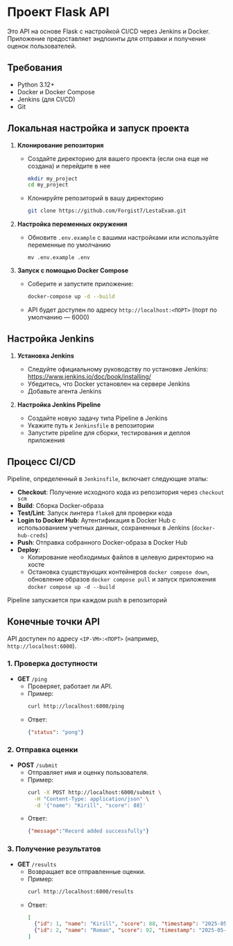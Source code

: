 # Проект Flask API

Это API на основе Flask с настройкой CI/CD через Jenkins и Docker. Приложение предоставляет эндпоинты для отправки и получения оценок пользователей.

## Требования
- Python 3.12+
- Docker и Docker Compose
- Jenkins (для CI/CD)
- Git

## Локальная настройка и запуск проекта

1. **Клонирование репозитория**
   - Создайте директорию для вашего проекта (если она еще не создана) и перейдите в нее
     ```bash
     mkdir my_project
     cd my_project
     ```
   - Клонируйте репозиторий в вашу директорию
     ```bash
     git clone https://github.com/Forgist7/LestaExam.git
     ```

3. **Настройка переменных окружения**
   - Обновите `.env.example` с вашими настройками или используйте переменные по умолчанию
     ```
     mv .env.example .env
     ```
  
4. **Запуск с помощью Docker Compose**
   - Соберите и запустите приложение:
     ```bash
     docker-compose up -d --build
     ```
   - API будет доступен по адресу `http://localhost:<ПОРТ>` (порт по умолчанию — 6000)

## Настройка Jenkins

1. **Установка Jenkins**
   - Следуйте официальному руководству по установке Jenkins: https://www.jenkins.io/doc/book/installing/
   - Убедитесь, что Docker установлен на сервере Jenkins
   - Добавьте агента Jenkins

2. **Настройка Jenkins Pipeline**
   - Создайте новую задачу типа Pipeline в Jenkins
   - Укажите путь к `Jenkinsfile` в репозитории
   - Запустите pipeline для сборки, тестирования и деплоя приложения

## Процесс CI/CD

Pipeline, определенный в `Jenkinsfile`, включает следующие этапы:

- **Checkout**: Получение исходного кода из репозитория через `checkout scm`
- **Build**: Сборка Docker-образа
- **Test/Lint**: Запуск линтера `flake8` для проверки кода
- **Login to Docker Hub**: Аутентификация в Docker Hub с использованием учетных данных, сохраненных в Jenkins (`docker-hub-creds`)
- **Push**: Отправка собранного Docker-образа в Docker Hub
- **Deploy**:
  - Копирование необходимых файлов в целевую директорию на хосте
  - Остановка существующих контейнеров `docker compose down`, обновление образов `docker compose pull` и запуск приложения `docker compose up -d --build`

Pipeline запускается при каждом push в репозиторий

## Конечные точки API

API доступен по адресу `<IP-VM>:<ПОРТ>` (например, `http://localhost:6000`).

### 1. Проверка доступности
- **GET** `/ping`
  - Проверяет, работает ли API.
  - Пример:
    ```bash
    curl http://localhost:6000/ping
    ```
  - Ответ:
    ```json
    {"status": "pong"}
    ```

### 2. Отправка оценки
- **POST** `/submit`
  - Отправляет имя и оценку пользователя.
  - Пример:
    ```bash
    curl -X POST http://localhost:6000/submit \
      -H "Content-Type: application/json" \
      -d '{"name": "Kirill", "score": 88}'
    ```
  - Ответ:
    ```json
    {"message":"Record added successfully"}
    ```

### 3. Получение результатов
- **GET** `/results`
  - Возвращает все отправленные оценки.
  - Пример:
    ```bash
    curl http://localhost:6000/results
    ```
  - Ответ:
    ```json
    [
      {"id": 1, "name": "Kirill", "score": 88, "timestamp": "2025-05-30T10:25:43"},
      {"id": 2, "name": "Roman", "score": 92, "timestamp": "2025-05-30T10:25:43"}
    ]
    ```
